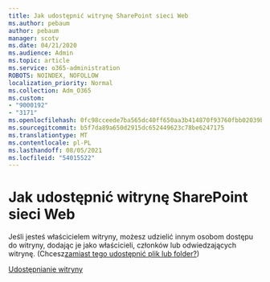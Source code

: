 ```yaml
---
title: Jak udostępnić witrynę SharePoint sieci Web
ms.author: pebaum
author: pebaum
manager: scotv
ms.date: 04/21/2020
ms.audience: Admin
ms.topic: article
ms.service: o365-administration
ROBOTS: NOINDEX, NOFOLLOW
localization_priority: Normal
ms.collection: Adm_O365
ms.custom:
- "9000192"
- "3171"
ms.openlocfilehash: 0fc98cceede7ba565dc40ff650aa3b414870f93760fbb02039bd6f6469fdbf07
ms.sourcegitcommit: b5f7da89a650d2915dc652449623c78be6247175
ms.translationtype: MT
ms.contentlocale: pl-PL
ms.lasthandoff: 08/05/2021
ms.locfileid: "54015522"
---
```

# <a name="how-to-share-a-sharepoint-site"></a>Jak udostępnić witrynę SharePoint sieci Web

Jeśli jesteś właścicielem witryny, możesz udzielić innym osobom dostępu do witryny, dodając je jako właścicieli, członków lub odwiedzających witrynę. (Chcesz[zamiast tego udostępnić plik lub folder?](https://support.office.com/article/share-sharepoint-files-or-folders-1fe37332-0f9a-4719-970e-d2578da4941c))

[Udostępnianie witryny](https://support.office.com/article/share-a-site-958771a8-d041-4eb8-b51c-afea2eae3658)